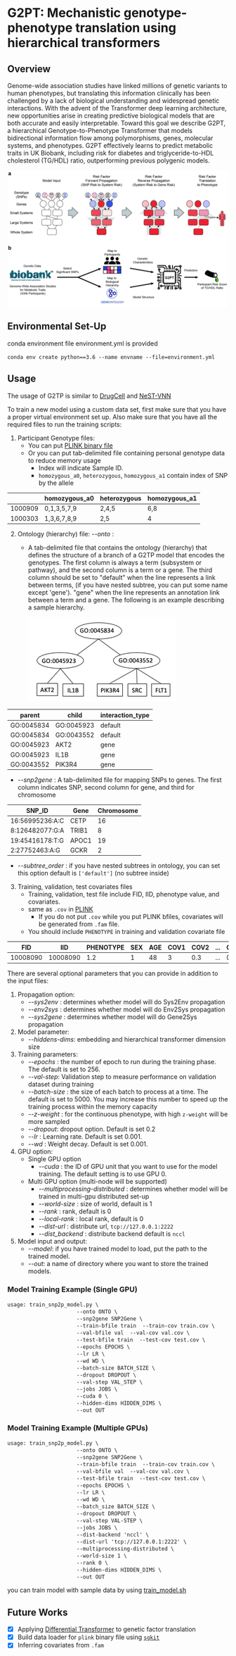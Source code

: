 # G2PT: Mechanistic genotype-phenotype translation using hierarchical transformers

## Overview

Genome-wide association studies have linked millions of genetic variants to human phenotypes, but translating this information clinically has been challenged by a lack of biological understanding and widespread genetic interactions. 
With the advent of the Transformer deep learning architecture, new opportunities arise in creating predictive biological models that are both accurate and easily interpretable. 
Toward this goal we describe G2PT, a hierarchical Genotype-to-Phenotype Transformer that models bidirectional information flow among polymorphisms, genes, molecular systems, and phenotypes. 
G2PT effectively learns to predict metabolic traits in UK Biobank, including risk for diabetes and triglyceride-to-HDL cholesterol (TG/HDL) ratio, outperforming previous polygenic models. 


![Figure_1](./Figures/Figure_1.jpg)

## Environmental Set-Up

conda environment file environment.yml is provided
```
conda env create python==3.6 --name envname --file=environment.yml
```

## Usage

The usage of G2TP is similar to [DrugCell](https://github.com/idekerlab/DrugCell) and [NeST-VNN](https://github.com/idekerlab/nest_vnn)

To train a new model using a custom data set, first make sure that you have
a proper virtual environment set up. Also make sure that you have all the required files
to run the training scripts:

1. Participant Genotype files:
    * You can put [PLINK binary file](https://www.cog-genomics.org/plink/1.9/input#bed) 
    * Or you can put tab-delimited file containing personal genotype data to reduce memory usage 
      * Index will indicate Sample ID. 
      * `homozygous_a0`, `heterozygous`, `homozygous_a1` contain index of SNP by the allele   

|         | homozygous_a0 | heterozygous | homozygous_a1 |
|---------|---------------|--------------|---------------|
| 1000909 | 0,1,3,5,7,9   | 2,4,5        | 6,8           |
| 1000303 | 1,3,6,7,8,9   | 2,5          | 4             |

2. Ontology (hierarchy) file: _--onto_ :
    * A tab-delimited file that contains the ontology (hierarchy) that defines the structure of a branch
    of a G2TP model that encodes the genotypes. The first column is always a term (subsystem or pathway),
    and the second column is a term or a gene.
    The third column should be set to "default" when the line represents a link between terms, (if you have nested subtree, you can put some name except 'gene').
    "gene" when the line represents an annotation link between a term and a gene.
    The following is an example describing a sample hierarchy.

        ![Ontology](./Figures/ontology.png)

| parent     | child      | interaction_type |
|------------|------------|------------------|
| GO:0045834 | GO:0045923 | default          |
| GO:0045834 | GO:0043552 | default          |
| GO:0045923 | AKT2       | gene             |
| GO:0045923 | IL1B       | gene             |
| GO:0043552 | PIK3R4     | gene             |
  * _--snp2gene_ : A tab-delimited file for mapping SNPs to genes. The first column indicates SNP, second column for gene, and third for chromosome

| SNP_ID           | Gene       | Chromosome |
|------------------|------------|------------|
| 16:56995236:A:C  |	CETP	| 16 |
|8:126482077:G:A	| TRIB1	| 8 |
|19:45416178:T:G	| APOC1	| 19 |
|2:27752463:A:G	| GCKR	| 2 |

  * _--subtree_order_ : if you have nested subtrees in ontology, you can set this option default is `['default']` (no subtree inside)


3. Training, validation, test covariates files
   * Training, validation, test file include FID, IID, phenotype value, and covariates.
   * same as `.cov` in [PLINK](https://www.cog-genomics.org/plink/1.9/formats#cov)
     * If you do not put `.cov` while you put PLINK bfiles, covariates will be generated from `.fam` file.  
   * You should include `PHENOTYPE` in training and validation covariate file 

| FID      | IID   | PHENOTYPE | SEX | AGE | COV1 | COV2 | ... | COVN |
|----------|-------|-----------|-----|-----|------|--------| --- |--------| 
| 10008090 | 10008090 | 1.2       | 1   | 48  | 3    | 0.3    | ... | 0.5    |


There are several optional parameters that you can provide in addition to the input files:

1. Propagation option:
   * _--sys2env_ : determines whether model will do Sys2Env propagation
   * _--env2sys_ : determines whether model will do Env2Sys propagation
   * _--sys2gene_ : determines whether model will do Gene2Sys propagation
2. Model parameter:
   * _--hiddens-dims_: embedding and hierarchical transformer dimension size
3. Training parameters: 
   * _--epochs_ : the number of epoch to run during the training phase. The default is set to 256.
   * _--val-step_: Validation step to measure performance on validation dataset during training
   * _--batch-size_ : the size of each batch to process at a time. The default is set to 5000.
You may increase this number to speed up the training process within the memory capacity
   * _--z-weight_ : for the continuous phenotype, with high `z-weight` will be more sampled  
   * _--dropout_: dropout option. Default is set 0.2
   * _--lr_ : Learning rate. Default is set 0.001.
   * _--wd_ : Weight decay. Default is set 0.001.
4. GPU option:
   * Single GPU option
     * _--cuda_ : the ID of GPU unit that you want to use for the model training. The default setting
     is to use GPU 0.
   * Multi GPU option (multi-node will be supported)
     * _--multiprocessing-distributed_ : determines whether model will be trained in multi-gpu distributed set-up
     * _--world-size_ : size of world, default is 1
     * _--rank_ : rank, default is 0
     * _--local-rank_ : local rank, default is 0
     * _--dist-url_ : distribute url, `tcp://127.0.0.1:2222`
     * _--dist_backend_ : distribute backend default is `nccl`
5. Model input and output:
   * _--model_: if you have trained model to load, put the path to the trained model.
   * _--out_: a name of directory where you want to store the trained models.


### Model Training Example (Single GPU) 

```          
usage: train_snp2p_model.py \
                      --onto ONTO \
                      --snp2gene SNP2Gene \
                      --train-bfile train  --train-cov train.cov \
                      --val-bfile val  --val-cov val.cov \
                      --test-bfile train  --test-cov test.cov \
                      --epochs EPOCHS \
                      --lr LR \
                      --wd WD \
                      --batch-size BATCH_SIZE \
                      --dropout DROPOUT \
                      --val-step VAL_STEP \
                      --jobs JOBS \
                      --cuda 0 \
                      --hidden-dims HIDDEN_DIMS \
                      --out OUT
```

### Model Training Example (Multiple GPUs)

```          
usage: train_snp2p_model.py \
                      --onto ONTO \
                      --snp2gene SNP2Gene \
                      --train-bfile train  --train-cov train.cov \
                      --val-bfile val  --val-cov val.cov \
                      --test-bfile train  --test-cov test.cov \
                      --epochs EPOCHS \
                      --lr LR \
                      --wd WD \
                      --batch_size BATCH_SIZE \
                      --dropout DROPOUT \
                      --val-step VAL-STEP \
                      --jobs JOBS \    
                      --dist-backend 'nccl' \
                      --dist-url 'tcp://127.0.0.1:2222' \ 
                      --multiprocessing-distributed \ 
                      --world-size 1 \ 
                      --rank 0 \
                      --hidden-dims HIDDEN_DIMS \
                      --out OUT
```


you can train model with sample data by using [train_model.sh](train_model.sh)


## Future Works

- [x] Applying [Differential Transformer](https://github.com/microsoft/unilm/tree/master/Diff-Transformer) to genetic factor translation
- [x] Build data loader for `plink` binary file using [`sgkit`](https://sgkit-dev.github.io/sgkit/latest/) 
- [x] Inferring covariates from `.fam`
